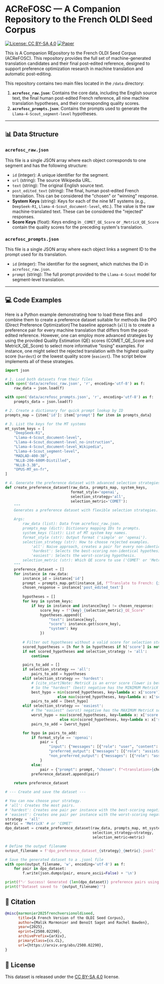 # ACReFOSC — A Companion Repository to the French OLDI Seed Corpus

[![License: CC BY-SA 4.0](https://img.shields.io/badge/License-CC_BY--SA_4.0-lightgrey.svg)](https://creativecommons.org/licenses/by-sa/4.0/)
[![Paper](https://img.shields.io/badge/paper-WMT_2025-b31b1b.svg)](https://arxiv.org/abs/2508.02290)

This is A Companion REpository to the French OLDI Seed Corpus (ACReFOSC). This repository provides the full set of machine-generated translation candidates and their final post-edited reference, designed to support preference optimization research in machine translation and automatic post-editing.

This repository contains two main files located in the `/data` directory:

1.  **`acrefosc_raw.json`**: Contains the core data, including the English source text, the final human post-edited French reference, all nine machine translation hypotheses, and their corresponding quality scores.
2.  **`acrefosc_prompts.json`**: Contains the prompts used to generate the `Llama-4-Scout_segment-level` hypotheses.

---

## 📊 Data Structure

### `acrefosc_raw.json`

This file is a single JSON array where each object corresponds to one segment and has the following structure:

* `id` (integer): A unique identifier for the segment.
* `url` (string): The source Wikipedia URL.
* `text` (string): The original English source text.
* `post_edited_text` (string): The final, human post-edited French translation. This can be considered the "chosen" or "winning" response.
* **System Keys** (string): Keys for each of the nine MT systems (e.g., `DeepSeek-R1`, `Llama-4-Scout_document-level`, etc.). The value is the raw machine-translated text. These can be considered the "rejected" responses.
* **Score Keys** (float): Keys ending in `_COMET_QE_Score` or `_MetricX_QE_Score` contain the quality scores for the preceding system's translation.

### `acrefosc_prompts.json`

This file is a single JSON array where each object links a segment ID to the prompt used for its translation.

* `id` (integer): The identifier for the segment, which matches the ID in `acrefosc_raw.json`.
* `prompt` (string): The full prompt provided to the `Llama-4-Scout` model for segment-level translation.

---

## 💻 Code Examples

Here is a Python example demonstrating how to load these files and combine them to create a preference dataset suitable for methods like DPO (Direct Preference Optimization)The baseline approach (`all`) is to create a preference pair for every machine translation that differs from the post-edited reference. However, one can employ more advanced strategies by using the provided Quality Estimation (QE) scores (COMET_QE_Score and MetricX_QE_Score) to select more informative "losing" examples. For instance, one might select the rejected translation with the highest quality score (`hardest`) or the lowest quality score (`easiest`). The script below implements all of these strategies.

```python
import json

# 1. Load both datasets from their files
with open('data/acrefosc_raw.json', 'r', encoding='utf-8') as f:
    raw_data = json.load(f)

with open('data/acrefosc_prompts.json', 'r', encoding='utf-8') as f:
    prompts_data = json.load(f)

# 2. Create a dictionary for quick prompt lookup by ID
prompts_map = {item['id']: item['prompt'] for item in prompts_data}

# 3. List the keys for the MT systems
mt_system_keys = [
    "DeepSeek-R1",
    "Llama-4-Scout_document-level",
    "Llama-4-Scout_document-level_no-instruction",
    "Llama-4-Scout_document-level_Wikipedia",
    "Llama-4-Scout_segment-level",
    "MADLAD-400-3B",
    "NLLB-200-600M-Distilled",
    "NLLB-3.3B",
    "OPUS-MT_en-fr",
]

# 4. Generate the preference dataset with advanced selection strategies
def create_preference_dataset(raw_data, prompts_map, system_keys, 
                              format_style='openai', 
                              selection_strategy='all',
                              selection_metric='COMET'):
    """
    Generates a preference dataset with flexible selection strategies.

    Args:
        raw_data (list): Data from acrefosc_raw.json.
        prompts_map (dict): Dictionary mapping IDs to prompts.
        system_keys (list): List of MT system key names.
        format_style (str): Output format ('simple' or 'openai').
        selection_strategy (str): How to choose rejected examples.
            'all': Naive approach, creates a pair for every non-identical hypothesis.
            'hardest': Selects the best-scoring non-identical hypothesis.
            'easiest': Selects the worst-scoring hypothesis.
        selection_metric (str): Which QE score to use ('COMET' or 'MetricX').
    """
    preference_dataset = []
    for instance in raw_data:
        instance_id = instance['id']
        prompt = prompts_map.get(instance_id, f"Translate to French: {instance['text']}")
        chosen_response = instance['post_edited_text']
        
        hypotheses = []
        for key in system_keys:
            if key in instance and instance[key] != chosen_response:
                score_key = f"{key}_{selection_metric}_QE_Score"
                hypotheses.append({
                    "text": instance[key],
                    "score": instance.get(score_key),
                    "system": key
                })
        
        # Filter out hypotheses without a valid score for selection strategies
        scored_hypotheses = [h for h in hypotheses if h['score'] is not None]
        if not scored_hypotheses and selection_strategy != 'all':
            continue

        pairs_to_add = []
        if selection_strategy == 'all':
            pairs_to_add = hypotheses
        elif selection_strategy == 'hardest':
            # [cite_start]Note: MetricX is an error score (lower is better) [cite: 177]
            # So the "hardest" (best) negative has the MINIMUM MetricX score.
            best_hypo = min(scored_hypotheses, key=lambda x: x['score']) if selection_metric == 'MetricX' \
                        else max(scored_hypotheses, key=lambda x: x['score'])
            pairs_to_add = [best_hypo]
        elif selection_strategy == 'easiest':
            # The "easiest" (worst) negative has the MAXIMUM MetricX score.
            worst_hypo = max(scored_hypotheses, key=lambda x: x['score']) if selection_metric == 'MetricX' \
                         else min(scored_hypotheses, key=lambda x: x['score'])
            pairs_to_add = [worst_hypo]

        for hypo in pairs_to_add:
            if format_style == 'openai':
                pair = {
                    "input": {"messages": [{"role": "user", "content": prompt}]},
                    "preferred_output": {"messages": [{"role": "assistant", "content": f"<translation>{chosen_response}</translation>"}]},
                    "non_preferred_output": {"messages": [{"role": "assistant", "content": f"<translation>{hypo['text']}</translation>"}]}
                }
            else:
                pair = {"prompt": prompt, "chosen": f"<translation>{chosen_response}</translation>", "rejected": f"<translation>{hypo['text']}</translation>"}
            preference_dataset.append(pair)
            
    return preference_dataset

# --- Create and save the dataset ---

# You can now choose your strategy.
# 'all': Creates the most pairs.
# 'hardest': Creates one pair per instance with the best-scoring negative.
# 'easiest': Creates one pair per instance with the worst-scoring negative.
strategy = 'all'
metric = 'MetricX' # or 'COMET'
dpo_dataset = create_preference_dataset(raw_data, prompts_map, mt_system_keys, 
                                        selection_strategy=strategy, 
                                        selection_metric=metric)

# Define the output filename
output_filename = f'dpo_preference_dataset_{strategy}_{metric}.jsonl'

# Save the generated dataset to a .jsonl file
with open(output_filename, 'w', encoding='utf-8') as f:
    for pair in dpo_dataset:
        f.write(json.dumps(pair, ensure_ascii=False) + '\n')

print(f"✅ Success! Generated {len(dpo_dataset)} preference pairs using the '{strategy}' strategy with {metric} scores.")
print(f"Dataset saved to '{output_filename}'")
```
## 📜 Citation

```bibtex
@misc{marmonier2025frenchversionoldiseed,
      title={A French Version of the OLDI Seed Corpus}, 
      author={Malik Marmonier and Benoît Sagot and Rachel Bawden},
      year={2025},
      eprint={2508.02290},
      archivePrefix={arXiv},
      primaryClass={cs.CL},
      url={https://arxiv.org/abs/2508.02290}, 
}
```

## 📄 License

This dataset is released under the [CC BY-SA 4.0](https://creativecommons.org/licenses/by-sa/4.0/) license.
